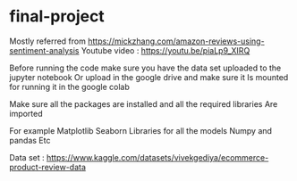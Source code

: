 # final-project
Mostly referred from https://mickzhang.com/amazon-reviews-using-sentiment-analysis
Youtube video : https://youtu.be/piaLp9_XIRQ

Before running the code make sure you have the data set uploaded to the jupyter notebook
Or upload in the google drive and make sure it
Is mounted for running it in the google colab

Make sure all the packages are installed and all the required libraries
Are imported

For example 
Matplotlib
Seaborn
Libraries for all the models
Numpy and pandas
Etc

Data set : https://www.kaggle.com/datasets/vivekgediya/ecommerce-product-review-data
